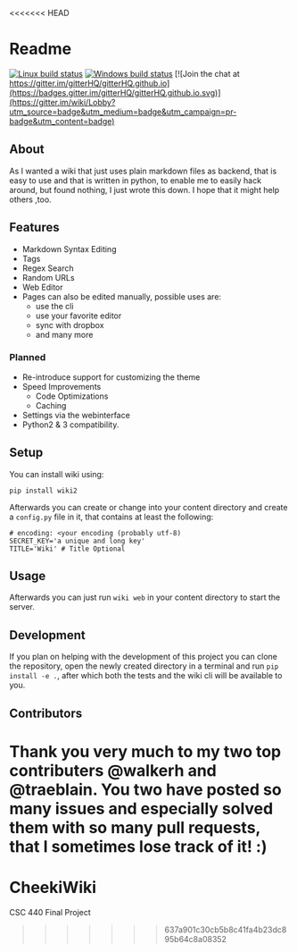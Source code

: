<<<<<<< HEAD
# Readme

[![Linux build status](https://travis-ci.org/alexanderjulo/wiki.svg?branch=master)](https://travis-ci.org/alexanderjulo/wiki)
[![Windows build status](https://ci.appveyor.com/api/projects/status/n4gh7bbf93fiixew/branch/master?svg=true)](https://ci.appveyor.com/project/alexanderjulo/wiki/branch/master)
[![Join the chat at https://gitter.im/gitterHQ/gitterHQ.github.io](https://badges.gitter.im/gitterHQ/gitterHQ.github.io.svg)](https://gitter.im/wiki/Lobby?utm_source=badge&utm_medium=badge&utm_campaign=pr-badge&utm_content=badge)

## About
As I wanted a wiki that just uses plain markdown files as backend, that is easy
to use and that is written in python, to enable me to easily hack around,
but found nothing, I just wrote this down. I hope that it might help others ,too.

## Features

* Markdown Syntax Editing
* Tags
* Regex Search
* Random URLs
* Web Editor
* Pages can also be edited manually, possible uses are:
	* use the cli
	* use your favorite editor
	* sync with dropbox
	* and many more

### Planned

* Re-introduce support for customizing the theme
* Speed Improvements
	* Code Optimizations
	* Caching
* Settings via the webinterface
* Python2 & 3 compatibility.


## Setup
You can install wiki using:

	pip install wiki2


Afterwards you can create or change into your content directory and create a `config.py` file in it, that contains at least the following:

	# encoding: <your encoding (probably utf-8)
	SECRET_KEY='a unique and long key'
	TITLE='Wiki' # Title Optional

## Usage
Afterwards you can just run `wiki web` in your content directory to start the server.

## Development
If you plan on helping with the development of this project you can clone the repository, open the newly created directory in a terminal and run `pip install -e .`, after which both the tests and the wiki cli will be available to you.

## Contributors

Thank you very much to my two top contributers @walkerh and @traeblain. You two have posted so many issues and especially solved them with so many pull requests, that I sometimes lose track of it! :)
=======
# CheekiWiki
CSC 440 Final Project
>>>>>>> 637a901c30cb5b8c41fa4b23dc895b64c8a08352
